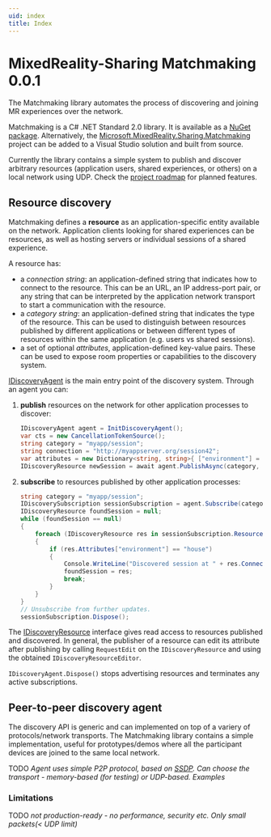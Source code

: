 ```yaml
---
uid: index
title: Index
---
```

# MixedReality-Sharing Matchmaking 0.0.1

The Matchmaking library automates the process of discovering and joining MR experiences over the network.

Matchmaking is a C# .NET Standard 2.0 library. It is available as a [NuGet package](insert_link). Alternatively, the [Microsoft.MixedReality.Sharing.Matchmaking](../) project can be added to a Visual Studio solution and built from source.

Currently the library contains a simple system to publish and discover arbitrary resources (application users, shared experiences, or others) on a local network using UDP. Check the [project roadmap](../../../docs/manual/roadmap.md) for planned features.

## Resource discovery

Matchmaking defines a __resource__ as an application-specific entity available on the network. Application clients looking for shared experiences can be resources, as well as hosting servers or individual sessions of a shared experience.

A resource has:
- a _connection string_: an application-defined string that indicates how to connect to the resource. This can be an URL, an IP address-port pair, or any string that can be interpreted by the application network transport to start a communication with the resource.
- a _category string_: an application-defined string that indicates the type of the resource. This can be used to distinguish between resources published by different applications or between different types of resources within the same application (e.g. users vs shared sessions).
- a set of optional _attributes_, application-defined key-value pairs. These can be used to expose room properties or capabilities to the discovery system.

[IDiscoveryAgent](../src/IDiscoveryAgent.cs) is the main entry point of the discovery system. Through an agent you can:
1. **publish** resources on the network for other application processes to discover:

    ```csharp
    IDiscoveryAgent agent = InitDiscoveryAgent();
    var cts = new CancellationTokenSource();
    string category = "myapp/session";
    string connection = "http://myappserver.org/session42";
    var attributes = new Dictionary<string, string>{ ["environment"] = "house" };
    IDiscoveryResource newSession = await agent.PublishAsync(category, connection, attributes, cts.Token);
    ```
2. **subscribe** to resources published by other application processes:
    
    ```csharp
    string category = "myapp/session";
    IDiscoverySubscription sessionSubscription = agent.Subscribe(category);
    IDiscoveryResource foundSession = null;
    while (foundSession == null)
    {
        foreach (IDiscoveryResource res in sessionSubscription.Resources)
        {
            if (res.Attributes["environment"] == "house")
            {
                Console.WriteLine("Discovered session at " + res.Connection);
                foundSession = res;
                break;
            }
        }
    }
    // Unsubscribe from further updates.
    sessionSubscription.Dispose();
    ```

The [IDiscoveryResource](../src/IDiscoveryResource.cs) interface gives read access to resources published and discovered. In general, the publisher of a resource can edit its attribute after publishing by calling `RequestEdit` on the `IDiscoveryResource` and using the obtained `IDiscoveryResourceEditor`.

`IDiscoveryAgent.Dispose()` stops advertising resources and terminates any active subscriptions.

## Peer-to-peer discovery agent

The discovery API is generic and can implemented on top of a variery of protocols/network transports. The Matchmaking library contains a simple implementation, useful for prototypes/demos where all the participant devices are joined to the same local network.

TODO
_Agent uses simple P2P protocol, based on [SSDP](https://tools.ietf.org/html/draft-cai-ssdp-v1-03). Can choose the transport - memory-based (for testing) or UDP-based. Examples_

### Limitations
TODO 
_not production-ready - no performance, security etc. Only small packets(< UDP limit)_
